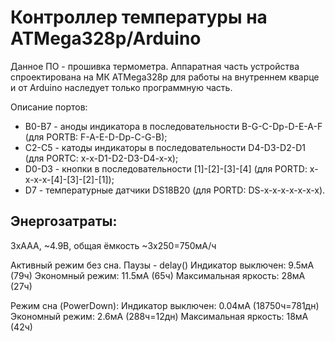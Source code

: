 Контроллер температуры на ATMega328p/Arduino
============================================

Данное ПО - прошивка термометра. Аппаратная часть устройства
спроектирована на МК ATMega328p для работы на внутреннем кварце и от
Arduino наследует только программную часть.

Описание портов:
- B0-B7 - аноды индикатора в последовательности B-G-C-Dp-D-E-A-F
          (для PORTB: F-A-E-D-Dp-C-G-B);
- C2-C5 - катоды индикаторы в последовательности D4-D3-D2-D1
          (для PORTC: x-x-D1-D2-D3-D4-x-x);
- D0-D3 - кнопки в последовательности \[1\]-\[2\]-\[3\]-\[4\]
          (для PORTD: x-x-x-x-\[4\]-\[3\]-\[2\]-\[1\]);
- D7    - температурные датчики DS18B20
          (для PORTD: DS-x-x-x-x-x-x-x).

Энергозатраты:
--------------

3xAAA, ~4.9В, общая ёмкость ~3x250=750мА/ч

Активный режим без сна. Паузы - delay()
Индикатор выключен: 9.5мА (79ч)
Экономный режим: 11.5мА (65ч)
Максимальная яркость: 28мА (27ч)

Режим сна (PowerDown):
Индикатор выключен: 0.04мА (18750ч=781дн)
Экономный режим: 2.6мА (288ч=12дн)
Максимальная яркость: 18мА (42ч)

